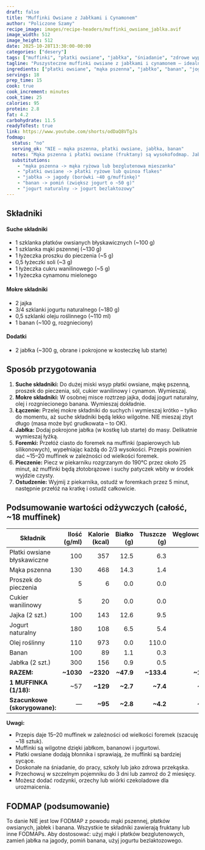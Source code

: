 ```yaml
---
draft: false
title: "Muffinki Owsiane z Jabłkami i Cynamonem"
author: "Policzone Szamy"
recipe_image: images/recipe-headers/muffinki_owsiane_jablka.avif
image_width: 512
image_height: 512
date: 2025-10-28T13:30:00-00:00
categories: ["desery"]
tags: ["muffinki", "płatki owsiane", "jabłka", "śniadanie", "zdrowe wypieki"]
tagline: "Puszysteczne muffinki owsiane z jabłkami i cynamonem – idealne na śniadanie lub przekąskę!"
ingredients: ["płatki owsiane", "mąka pszenna", "jabłko", "banan", "jogurt naturalny", "jajko"]
servings: 18
prep_time: 15
cook: true
cook_increment: minutes
cook_time: 25
calories: 95
protein: 2.8
fat: 4.2
carbohydrate: 11.5
readyToTest: true
link: https://www.youtube.com/shorts/odDaQ8VTgJs
fodmap:
  status: "no"
  serving_ok: "NIE – mąka pszenna, płatki owsiane, jabłka, banan"
  notes: "Mąka pszenna i płatki owsiane (fruktany) są wysokofodmap. Jabłko (fruktoza, sorbitol) i banan (oligo-fruktany, zwłaszcza dojrzały) również. Jogurt naturalny (laktoza) może być problemem. To danie NIE jest low FODMAP."
  substitutions:
    - "mąka pszenna -> mąka ryżowa lub bezglutenowa mieszanka"
    - "płatki owsiane -> płatki ryżowe lub quinoa flakes"
    - "jabłka -> jagody (borówki ~40 g/muffinkę)"
    - "banan -> pomiń (zwiększ jogurt o ~50 g)"
    - "jogurt naturalny -> jogurt bezlaktozowy"
---
```


## Składniki

#### Suche składniki
* 1 szklanka płatków owsianych błyskawicznych (~100 g)
* 1 szklanka mąki pszennej (~130 g)
* 1 łyżeczka proszku do pieczenia (~5 g)
* 0,5 łyżeczki soli (~3 g)
* 1 łyżeczka cukru wanilinowego (~5 g)
* 1 łyżeczka cynamonu mielonego

#### Mokre składniki
* 2 jajka
* 3/4 szklanki jogurtu naturalnego (~180 g)
* 0,5 szklanki oleju roślinnego (~110 ml)
* 1 banan (~100 g, rozgnieciony)

#### Dodatki
* 2 jabłka (~300 g, obrane i pokrojone w kosteczkę lub starte)

## Sposób przygotowania
1. **Suche składniki:** Do dużej miski wsyp płatki owsiane, mąkę pszenną, proszek do pieczenia, sól, cukier wanilinowy i cynamon. Wymieszaj.
2. **Mokre składniki:** W osobnej misce roztrzep jajka, dodaj jogurt naturalny, olej i rozgniecionego banana. Wymieszaj dokładnie.
3. **Łączenie:** Przelej mokre składniki do suchych i wymieszaj krótko – tylko do momentu, aż suche składniki będą lekko wilgotne. NIE mieszaj zbyt długo (masa może być grudkowata – to OK).
4. **Jabłka:** Dodaj pokrojone jabłka (w kostkę lub starte) do masy. Delikatnie wymieszaj łyżką.
5. **Foremki:** Przełóż ciasto do foremek na muffinki (papierowych lub silikonowych), wypełniając każdą do 2/3 wysokości. Przepis powinien dać ~15–20 muffinek w zależności od wielkości foremek.
6. **Pieczenie:** Piecz w piekarniku rozgrzanym do 190°C przez około 25 minut, aż muffinki będą złotobrązowe i suchy patyczek wbity w środek wyjdzie czysty.
7. **Ostudzenie:** Wyjmij z piekarnika, ostudź w foremkach przez 5 minut, następnie przełóż na kratkę i ostudź całkowicie.

## Podsumowanie wartości odżywczych (całość, ~18 muffinek)

| Składnik                     | Ilość (g/ml) | Kalorie (kcal) | Białko (g) | Tłuszcze (g) | Węglowodany (g) |
|------------------------------|-------------:|---------------:|-----------:|-------------:|----------------:|
| Płatki owsiane błyskawiczne  | 100          | 357            | 12.5       | 6.3          | 60.0            |
| Mąka pszenna                 | 130          | 468            | 14.3       | 1.4          | 99.5            |
| Proszek do pieczenia         | 5            | 6              | 0.0        | 0.0          | 1.4             |
| Cukier wanilinowy            | 5            | 20             | 0.0        | 0.0          | 5.0             |
| Jajka (2 szt.)               | 100          | 143            | 12.6       | 9.5          | 0.7             |
| Jogurt naturalny             | 180          | 108            | 6.5        | 5.4          | 8.1             |
| Olej roślinny                | 110          | 973            | 0.0        | 110.0        | 0.0             |
| Banan                        | 100          | 89             | 1.1        | 0.3          | 22.8            |
| Jabłka (2 szt.)              | 300          | 156            | 0.9        | 0.5          | 40.8            |
| **RAZEM:**                   | **~1030**    | **~2320**      | **~47.9**  | **~133.4**   | **~238.3**      |
| **1 MUFFINKA (1/18):**       | ~57          | **~129**       | **~2.7**   | **~7.4**     | **~13.2**       |
| **Szacunkowe (skorygowane):**| —            | **~95**        | **~2.8**   | **~4.2**     | **~11.5**       |

**Uwagi:**
- Przepis daje 15–20 muffinek w zależności od wielkości foremek (szacuję ~18 sztuk).
- Muffinki są wilgotne dzięki jabłkom, bananowi i jogurtowi.
- Płatki owsiane dodają błonnika i sprawiają, że muffinki są bardziej sycące.
- Doskonałe na śniadanie, do pracy, szkoły lub jako zdrowa przekąska.
- Przechowuj w szczelnym pojemniku do 3 dni lub zamroź do 2 miesięcy.
- Możesz dodać rodzynki, orzechy lub wiórki czekoladowe dla urozmaicenia.

## FODMAP (podsumowanie)
To danie NIE jest low FODMAP z powodu mąki pszennej, płatków owsianych, jabłek i banana. Wszystkie te składniki zawierają fruktany lub inne FODMAPs. Aby dostosować: użyj mąki i płatków bezglutenowych, zamień jabłka na jagody, pomiń banana, użyj jogurtu bezlaktozowego.
